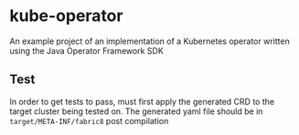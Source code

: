 # kube-operator
An example project of an implementation of a Kubernetes operator written using the Java Operator Framework SDK

## Test
In order to get tests to pass, must first apply the generated CRD to the target cluster being tested on. The generated
yaml file should be in `target/META-INF/fabric8` post compilation